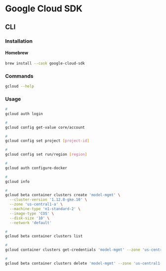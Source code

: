 # Google Cloud SDK

## CLI

### Installation

#### Homebrew

```sh
brew install --cask google-cloud-sdk
```

### Commands

```sh
gcloud --help
```

### Usage

```sh
#
gcloud auth login

#
gcloud config get-value core/account

#
gcloud config set project [project-id]

#
gcloud config set run/region [region]

#
gcloud auth configure-docker

#
gcloud info

#
gcloud beta container clusters create 'model-mgmt' \
  --cluster-version '1.12.8-gke.10' \
  --zone 'us-central1-a' \
  --machine-type 'n1-standard-2' \
  --image-type 'COS' \
  --disk-size '10' \
  --network 'default'

#
gcloud beta container clusters list

#
gcloud container clusters get-credentials 'model-mgmt' --zone 'us-central1-a'

#
gcloud beta container clusters delete 'model-mgmt' --zone 'us-central1-a'
```
